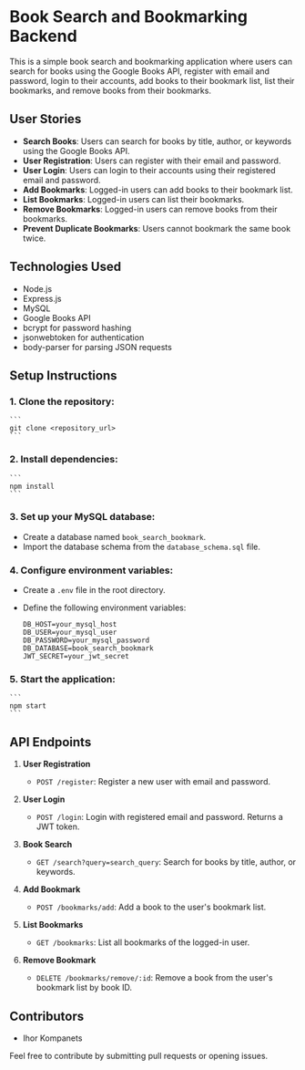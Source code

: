 # Book Search and Bookmarking Backend

This is a simple book search and bookmarking application where users can search for books using the Google Books API, register with email and password, login to their accounts, add books to their bookmark list, list their bookmarks, and remove books from their bookmarks.

## User Stories

- **Search Books**: Users can search for books by title, author, or keywords using the Google Books API.
- **User Registration**: Users can register with their email and password.
- **User Login**: Users can login to their accounts using their registered email and password.
- **Add Bookmarks**: Logged-in users can add books to their bookmark list.
- **List Bookmarks**: Logged-in users can list their bookmarks.
- **Remove Bookmarks**: Logged-in users can remove books from their bookmarks.
- **Prevent Duplicate Bookmarks**: Users cannot bookmark the same book twice.

## Technologies Used

- Node.js
- Express.js
- MySQL
- Google Books API
- bcrypt for password hashing
- jsonwebtoken for authentication
- body-parser for parsing JSON requests

## Setup Instructions

### 1. Clone the repository:
    ```
    git clone <repository_url>
    ```
### 2. Install dependencies:
    ```
    npm install
    ```
### 3. Set up your MySQL database:

- Create a database named `book_search_bookmark`.
- Import the database schema from the `database_schema.sql` file.

### 4. Configure environment variables:

- Create a `.env` file in the root directory.
- Define the following environment variables:

    ```
    DB_HOST=your_mysql_host
    DB_USER=your_mysql_user
    DB_PASSWORD=your_mysql_password
    DB_DATABASE=book_search_bookmark
    JWT_SECRET=your_jwt_secret
    ```

### 5. Start the application:
    ```
    npm start
    ```
    
## API Endpoints

1. **User Registration**
   - `POST /register`: Register a new user with email and password.

2. **User Login**
   - `POST /login`: Login with registered email and password. Returns a JWT token.

3. **Book Search**
   - `GET /search?query=search_query`: Search for books by title, author, or keywords.

4. **Add Bookmark**
   - `POST /bookmarks/add`: Add a book to the user's bookmark list.

5. **List Bookmarks**
   - `GET /bookmarks`: List all bookmarks of the logged-in user.

6. **Remove Bookmark**
   - `DELETE /bookmarks/remove/:id`: Remove a book from the user's bookmark list by book ID.

## Contributors

- Ihor Kompanets

Feel free to contribute by submitting pull requests or opening issues.

